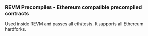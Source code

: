 ### REVM Precompiles - Ethereum compatible precompiled contracts

Used inside REVM and passes all eth/tests. It supports all Ethereum hardforks.